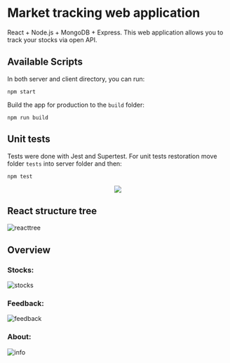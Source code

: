 # Market tracking web application

React + Node.js + MongoDB + Express. This web application allows you to track your stocks via open API.

## Available Scripts

In both server and client directory, you can run:

```
npm start
```

Build the app for production to the `build` folder:

```
npm run build
```

## Unit tests
Tests were done with Jest and Supertest. For unit tests restoration move folder `tests` into server folder and then:
```
npm test
```

<p align="center">
  <img src="https://github.com/sebastianbrzustowicz/Market-tracker-MERN/assets/66909222/e7afd6fb-b8ae-4a88-8a21-15390ec11a54" />
</p>

## React structure tree

![reacttree](https://github.com/sebastianbrzustowicz/Market-tracker-MERN/assets/66909222/fd47ffb6-bfcd-4cde-89fc-ccac9d71e798)

## Overview

### Stocks:

![stocks](https://github.com/sebastianbrzustowicz/Market-tracker-MERN/assets/66909222/a5bf13ed-a2e4-4967-872c-cc802eb5a74a)

### Feedback:

![feedback](https://github.com/sebastianbrzustowicz/Market-tracker-MERN/assets/66909222/d0e7609c-a8e2-4654-a0f5-bba9dbb26fd9)

### About:

![info](https://github.com/sebastianbrzustowicz/Market-tracker-MERN/assets/66909222/9b632d3d-22bb-420e-8c16-87df031e9b14)
